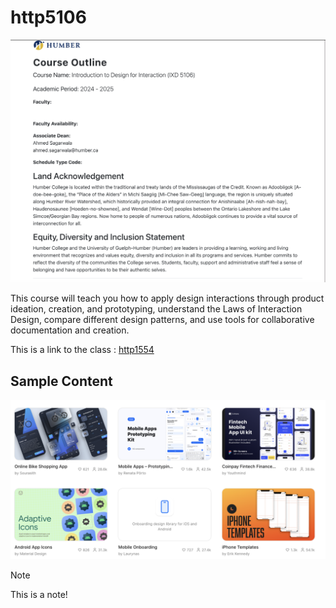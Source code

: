 # http5106

![course outline](courseoutlineixd5106.png)

This course will teach you how to apply design interactions through product ideation, creation, and prototyping, understand the Laws of Interaction Design, compare different design patterns, and use tools for collaborative documentation and creation.

This is a link to the class : [http1554](https://humber.ca/transferoptions/course-outlines/outline.html?code=IXD%205106&view=1&year=2024)

## Sample Content

![figma](figma.png)

>[!Note]
> This is a note!
